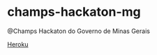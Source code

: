 champs-hackaton-mg
==================

@Champs Hackaton do Governo de Minas Gerais

[Heroku](http://polar-brushlands-7222.herokuapp.com/)
